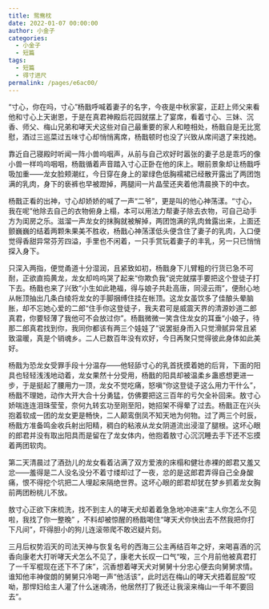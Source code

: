```yaml
---
title: 鸳鸯枕
date: 2022-01-07 00:00:00
author: 小金子
categories: 
  - 小金子
  - 短篇
tags: 
  - 短篇
  - 得寸进尺
permalink: /pages/e6ac00/
---
```


“寸心，你在吗，寸心”杨戬呼喊着妻子的名字，今夜是中秋家宴，正赶上师父来看他和寸心上天谢恩，于是在真君神殿后花园就摆上了宴席，看着寸心、三妹、沉香、师父、梅山兄弟和哮天犬这些对自己最重要的家人和睦相处，杨戬自是无比宽慰，酒过三巡菜过五味寸心却悄悄离席，杨戬顿时也没了兴致从席间退了来找她。

<!-- more -->

靠近自己寝殿时听闻一阵小兽呜咽声，从前与自己欢好时嚣张的妻子总是乖巧的像小兽一样呜呜咽咽，杨戬循着声音踏入寸心正卧在他的床上。眼前景象却让杨戬呼吸加重——龙女脸颊潮红，今日穿在身上的翠绿色低胸襦裙已经散开露出了两团饱满的乳肉，身下的亵裤也早被蹬掉，两腿间一片晶莹还夹着他清晨换下的中衣。

杨戬正看的出神，寸心却娇娇的喊了一声“二爷”，更是叫的他心神荡漾。“寸心，我在呢”他除去自己的衣物俯身上榻，本可以用法力帮妻子除去衣物，可自己动手方为闺房之乐。滋溜一声龙女的抹胸就被解掉，两团饱满的乳肉耸露出来，上面还颤巍巍的结着两颗朱果美不胜收，杨戬心神荡漾低头便含住了妻子的乳肉，入口便觉得香甜异常芬芳四溢，手里也不闲着，一只手赏玩着妻子的丰乳，另一只已悄悄探入身下。

只深入两指，便觉甬道十分湿润，且紧致如初，杨戬身下儿臂粗的行货已急不可耐，正欲直捣黄龙，龙女却呜呜哭了起来“你欺负我”说完就摆手要把这个登徒子打下去。杨戬也来了兴致“小生如此艳福，得与娘子共赴高唐，同浸云雨”，便耐心地从帐顶抽出几条白绫将龙女的手脚捆缚住挂在帐顶。这龙女虽饮多了佳酿头晕脑胀，却不忘她心爱的二郎“住手你这登徒子，我夫君可是威震天界的清源妙道二郎真君，你要轻薄了我他可不会放过你”。杨戬微微一笑含住龙女的耳垂“小娘子，待那二郎真君找到你，我同你都该有两三个娃娃了”说罢挺身而入只觉滑腻异常且紧致温暖，真是个销魂乡。二人已数百年没有欢好，今日再聚只觉得彼此身体如此美好。

杨戬为恐龙女受罪手段十分温存——他轻舔寸心的乳首抚摸着她的后背，下面的阳具也轻轻浅浅地动着，龙女果然十分受用，杨戬的阳具却被温柔乡蛊惑想更进一步，于是挺起了腰用力一顶，龙女不觉吃痛，怒嗔“你这登徒子这么用力干什么”，杨戬不理她，动作大开大合十分勇猛，仿佛要把这三百年的亏欠全补回来。敖寸心娇喘连连泪珠莹莹，奈何九转玄功至刚至阳，她招架不得晕了过去。杨戬正在兴头抱着软成一团的龙女更是畅快，二人颠鸾倒凤不知天地为何物。过了两三个时辰，杨戬方准备鸣金收兵射出阳精，稠白的粘液从龙女阴道流出浸湿了腿根。这坏心眼的郎君并没有取出阳具而是留在了龙女体内，他抱着敖寸心沉沉睡去手下还不忘摸着两团软肉。

第二天清晨过了酒劲儿的龙女看着沾满了双方爱液的床榻和健壮赤裸的郎君又羞又忿——羞得是二人没名没分不着寸缕却过了一夜，忿的是这郎君弄得自己全身酸痛，恨不得挖个坑把二人埋起来隔绝世界。这坏心眼的郎君却犹在梦乡抓着龙女胸前两团粉桃儿不放。

敖寸心正欲下床梳洗，找不到主人的哮天犬却着着急急地冲进来“主人你怎么不见啦，我找了你一整晚” ，不料却被惊醒的杨戬喝住“哮天犬你快出去不然我把你打下凡间”，吓得胆小的狗儿连滚带爬不敢迟疑片刻。

三月后权势滔天的司法天神与恢复名号的西海三公主再结百年之好，来喝喜酒的沉香向康老大打听哮天犬怎么不见了，康老大长叹一口气“唉，三个月前他被真君打了一千军棍现在还下不了床”，沉香想着哮天犬对舅舅十分忠心便去向舅舅求情。谁知他丰神俊朗的舅舅只冷喝一声“他活该”，此时远在梅山的哮天犬捂着屁股“哎呦，那悍妇给主人灌了什么迷魂汤，他居然打了我还让我滚来梅山一千年不要回去”。
